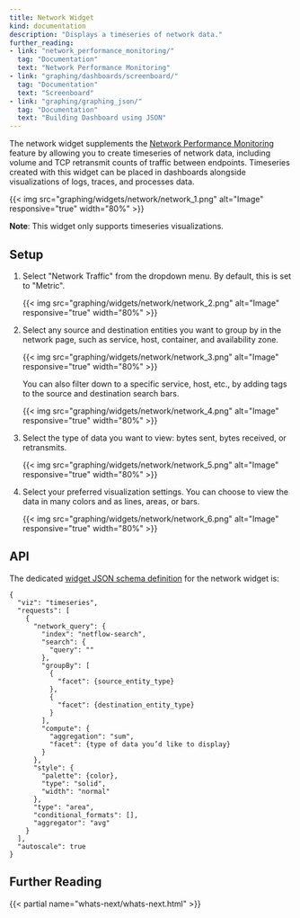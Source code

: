 ```yaml
---
title: Network Widget
kind: documentation
description: "Displays a timeseries of network data."
further_reading:
- link: "network_performance_monitoring/"
  tag: "Documentation"
  text: "Network Performance Monitoring"
- link: "graphing/dashboards/screenboard/"
  tag: "Documentation"
  text: "Screenboard"
- link: "graphing/graphing_json/"
  tag: "Documentation"
  text: "Building Dashboard using JSON"
---
```


The network widget supplements the [Network Performance Monitoring][2] feature by allowing you to create timeseries of network data, including volume and TCP retransmit counts of traffic between endpoints. Timeseries created with this widget can be placed in dashboards alongside visualizations of logs, traces, and processes data. 


{{< img src="graphing/widgets/network/network_1.png" alt="Image" responsive="true" width="80%" >}}

**Note**: This widget only supports timeseries visualizations.

## Setup

1. Select "Network Traffic" from the dropdown menu. By default, this is set to "Metric".

    {{< img src="graphing/widgets/network/network_2.png" alt="Image"  responsive="true" width="80%" >}}

2. Select any source and destination entities you want to group by in the network page, such as service, host, container, and availability zone.

    {{< img src="graphing/widgets/network/network_3.png" alt="Image" responsive="true" width="80%" >}}

    You can also filter down to a specific service, host, etc., by adding tags to the source and destination search bars.

    {{< img src="graphing/widgets/network/network_4.png" alt="Image" responsive="true" width="80%" >}}

3. Select the type of data you want to view: bytes sent, bytes received, or retransmits.

    {{< img src="graphing/widgets/network/network_5.png" alt="Image" responsive="true" width="80%" >}}

4. Select your preferred visualization settings. You can choose to view the data in many colors and as lines, areas, or bars.

    {{< img src="graphing/widgets/network/network_6.png" alt="Image" responsive="true" width="80%" >}}

## API

The dedicated [widget JSON schema definition][1] for the network widget is:

```
{
  "viz": "timeseries",
  "requests": [
    {
      "network_query": {
        "index": "netflow-search",
        "search": {
          "query": ""
        },
        "groupBy": [
          {
            "facet": {source_entity_type}
          },
          {
            "facet": {destination_entity_type}
          }
        ],
        "compute": {
          "aggregation": "sum",
          "facet": {type of data you’d like to display}
        }
      },
      "style": {
        "palette": {color},
        "type": "solid",
        "width": "normal"
      },
      "type": "area",
      "conditional_formats": [],
      "aggregator": "avg"
    }
  ],
  "autoscale": true
}
```


## Further Reading

{{< partial name="whats-next/whats-next.html" >}}

[1]: /graphing/graphing_json/widget_json
[2]: /network_performance_monitoring
